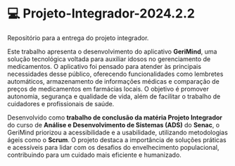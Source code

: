 # 💻 Projeto-Integrador-2024.2.2
Repositório para a entrega do projeto integrador.

[Visite nosso projeto online aqui]: https://mathaulas.net/TADS/sections/inicio.php

Este trabalho apresenta o desenvolvimento do aplicativo **GeriMind**, uma solução tecnológica voltada para auxiliar idosos no gerenciamento de medicamentos. O aplicativo foi pensado para atender às principais necessidades desse público, oferecendo funcionalidades como lembretes automáticos, armazenamento de informações médicas e comparação de preços de medicamentos em farmácias locais. O objetivo é promover autonomia, segurança e qualidade de vida, além de facilitar o trabalho de cuidadores e profissionais de saúde.

Desenvolvido como **trabalho de conclusão da matéria Projeto Integrador** do curso de **Análise e Desenvolvimento de Sistemas (ADS)** do **Senac**, o GeriMind priorizou a acessibilidade e a usabilidade, utilizando metodologias ágeis como o **Scrum**. O projeto destaca a importância de soluções práticas e acessíveis para lidar com os desafios do envelhecimento populacional, contribuindo para um cuidado mais eficiente e humanizado.


